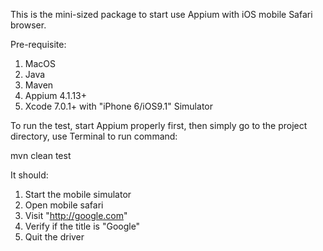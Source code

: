 This is the mini-sized package to start use Appium with iOS mobile Safari browser.

Pre-requisite:
1. MacOS
2. Java
3. Maven
4. Appium 4.1.13+
5. Xcode 7.0.1+ with "iPhone 6/iOS9.1" Simulator

To run the test, start Appium properly first, then simply go to the project directory, use Terminal to run command:

mvn clean test

It should:
1. Start the mobile simulator
2. Open mobile safari
3. Visit "http://google.com"
4. Verify if the title is "Google"
5. Quit the driver
